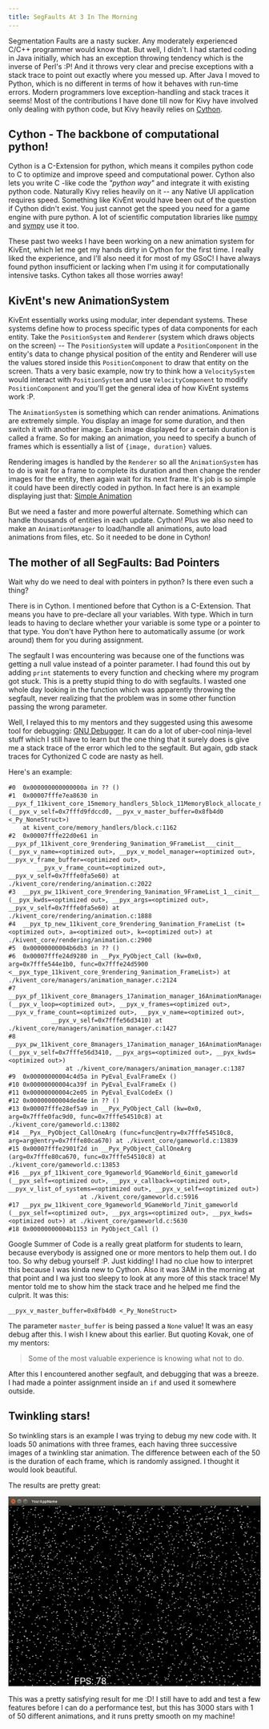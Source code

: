 ```yaml
---
title: SegFaults At 3 In The Morning
---
```


Segmentation Faults are a nasty sucker. Any moderately experienced C/C++ programmer would know that. 
But well, I didn't.
I had started coding in Java initially, which has an exception throwing tendency
which is the inverse of Perl's :P!
And it throws very clear and precise exceptions with a stack trace to point out exactly where you messed up.
After Java I moved to Python, which is no different in terms of how it behaves with run-time errors. 
Modern programmers love exception-handling and stack traces it seems! Most of the contributions I have
done till now for Kivy have involved only dealing with python code,
but Kivy heavily relies on [Cython](http://cython.org/).

Cython - The backbone of computational python!
------------------

Cython is a C-Extension for python, which means it compiles python code to 
C to optimize and improve speed and computational power.
Cython also lets you write C -like code the *"python way"* and integrate it with existing python code.
Naturally Kivy relies heavily on it -- any Native UI application requires speed.
Something like KivEnt would have been out of the question if Cython didn't exist. 
You just cannot get the speed you need for a game engine with pure python.
A lot of scientific computation libraries like [numpy](http://numpy.org) and [sympy](http://sympy.org)
use it too.

These past two weeks I have been working on a new animation system for KivEnt, 
which let me get my hands dirty in Cython for the first time. I really liked the experience, 
and I'll also need it for most of my GSoC! I have always found python insufficient or lacking 
when I'm using it for computationally intensive tasks. Cython takes all those worries away!

KivEnt's new AnimationSystem
------------------------

KivEnt essentially works using modular, inter dependant systems. These systems define how to process specific 
types of data components for each entity. Take the `PositionSystem` and `Renderer` 
(system which draws objects on the screen) -- The `PositionSystem` will update a `PositionComponent` 
in the entity's data to change physical position of the 
entity and Renderer will use the values stored inside this `PositionComponent` 
to draw that entity on the screen. Thats a very basic example, now try to think how a `VelocitySystem` 
would interact with `PositionSystem` and use `VelocityComponent` to modify `PositionComponent` 
and you'll get the general idea of how KivEnt systems work :P.

The `AnimationSystem` is something which can render animations. Animations are extremely simple. 
You display an image for some duration, and then switch it with another image. Each image displayed for
a certain duration is called a frame. So for making an animation, you need to specify a bunch of frames which
is essentially a list of `{image, duration}` values.

Rendering images is handled by the `Renderer` so all the `AnimationSystem` has to do is wait 
for a frame to complete its duration and then change the render images for the entity, 
then again wait for its next frame. 
It's job is so simple it could have been directly coded in python. 
In fact here is an example displaying just that: 
[Simple Animation](https://github.com/kivy/kivent/tree/2.2-dev/examples/8_simple_animation)

But we need a faster and more powerful alternate.
Something which can handle thousands of entities in each update.
Cython!
Plus we also need to make an `AnimationManager` to load/handle all animations, auto load animations from
files, etc. So it needed to be done in Cython!

The mother of all SegFaults: Bad Pointers
---------------------------------------

Wait why do we need to deal with pointers in python? Is there even such a thing?

There is in Cython. I mentioned before that Cython is a C-Extension.
That means you have to pre-declare all your variables. With type. 
Which in turn leads to having to declare whether your variable is some type or a pointer to that 
type. You don't have Python here to automatically assume (or work around) them for you during assignment.

The segfault I was encountering was because one of the functions was getting a null value 
instead of a pointer parameter. I had found this out by adding `print` statements to every function 
and checking where my program got stuck. This is a pretty stupid thing to do with segfaults. 
I wasted one whole day looking in the function which was apparently throwing the segfault, 
never realizing that the problem was in some other function passing the wrong parameter.

Well, I relayed this to my mentors and they suggested using this awesome tool for debugging:
[GNU Debugger](https://www.gnu.org/software/gdb/). It can do a lot of uber-cool ninja-level stuff
which I still have to learn but the one thing that it surely does is give me a stack trace of the error
which led to the segfault. But again, gdb stack traces for Cythonized C code are nasty as hell. 

Here's an example:

```
#0  0x000000000000000a in ?? ()
#1  0x00007fffe7ea8630 in __pyx_f_11kivent_core_15memory_handlers_5block_11MemoryBlock_allocate_memory_with_buffer (__pyx_v_self=0x7fffd9fdccd0, __pyx_v_master_buffer=0x8fb4d0 <_Py_NoneStruct>)
    at kivent_core/memory_handlers/block.c:1162
#2  0x00007fffe22d0e61 in __pyx_pf_11kivent_core_9rendering_9animation_9FrameList___cinit__ (__pyx_v_name=<optimized out>, __pyx_v_model_manager=<optimized out>, __pyx_v_frame_buffer=<optimized out>, 
        __pyx_v_frame_count=<optimized out>, __pyx_v_self=0x7fffe0fa5e60) at ./kivent_core/rendering/animation.c:2022
#3  __pyx_pw_11kivent_core_9rendering_9animation_9FrameList_1__cinit__ (__pyx_kwds=<optimized out>, __pyx_args=<optimized out>, __pyx_v_self=0x7fffe0fa5e60) at ./kivent_core/rendering/animation.c:1888
#4  __pyx_tp_new_11kivent_core_9rendering_9animation_FrameList (t=<optimized out>, a=<optimized out>, k=<optimized out>) at ./kivent_core/rendering/animation.c:2900
#5  0x00000000004b6db3 in ?? ()
#6  0x00007fffe24d9280 in __Pyx_PyObject_Call (kw=0x0, arg=0x7fffe544e1b0, func=0x7fffe24d5900 <__pyx_type_11kivent_core_9rendering_9animation_FrameList>) at ./kivent_core/managers/animation_manager.c:2124
#7  __pyx_pf_11kivent_core_8managers_17animation_manager_16AnimationManager_4load_animation (__pyx_v_loop=<optimized out>, __pyx_v_frames=<optimized out>, __pyx_v_frame_count=<optimized out>, __pyx_v_name=<optimized out>, 
            __pyx_v_self=0x7fffe56d3410) at ./kivent_core/managers/animation_manager.c:1427
#8  __pyx_pw_11kivent_core_8managers_17animation_manager_16AnimationManager_5load_animation (__pyx_v_self=0x7fffe56d3410, __pyx_args=<optimized out>, __pyx_kwds=<optimized out>)
                at ./kivent_core/managers/animation_manager.c:1387
#9  0x00000000004c4d5a in PyEval_EvalFrameEx ()
#10 0x00000000004ca39f in PyEval_EvalFrameEx ()
#11 0x00000000004c2e05 in PyEval_EvalCodeEx ()
#12 0x00000000004ded4e in ?? ()
#13 0x00007fffe28ef5a9 in __Pyx_PyObject_Call (kw=0x0, arg=0x7fffe0fac9d0, func=0x7fffe54510c8) at ./kivent_core/gameworld.c:13802
#14 __Pyx__PyObject_CallOneArg (func=func@entry=0x7fffe54510c8, arg=arg@entry=0x7fffe80ca670) at ./kivent_core/gameworld.c:13839
#15 0x00007fffe2901f2d in __Pyx_PyObject_CallOneArg (arg=0x7fffe80ca670, func=0x7fffe54510c8) at ./kivent_core/gameworld.c:13853
#16 __pyx_pf_11kivent_core_9gameworld_9GameWorld_6init_gameworld (__pyx_self=<optimized out>, __pyx_v_callback=<optimized out>, __pyx_v_list_of_systems=<optimized out>, __pyx_v_self=<optimized out>)
                    at ./kivent_core/gameworld.c:5916
#17 __pyx_pw_11kivent_core_9gameworld_9GameWorld_7init_gameworld (__pyx_self=<optimized out>, __pyx_args=<optimized out>, __pyx_kwds=<optimized out>) at ./kivent_core/gameworld.c:5630
#18 0x00000000004b1153 in PyObject_Call ()
```

Google Summer of Code is a really great platform for students to learn, because everybody
is assigned one or more mentors to help them out. I do too. So why debug yourself :P.
Just kidding! I had no clue how to interpret this because I was kinda new to Cython. Also it was 3AM in the
morning at that point and I wa just too sleepy to look at any more of this stack trace!
My mentor told me to show him the stack trace and he helped me find the culprit. It was this:

```
__pyx_v_master_buffer=0x8fb4d0 <_Py_NoneStruct>
```

The parameter `master_buffer` is being passed a `None` value! It was an easy debug after this.
I wish I knew about this earlier. But quoting Kovak, one of my mentors:

> Some of the most valuable experience is knowing what not to do.

After this I encountered another segfault, and debugging that was a breeze. I had made a pointer 
assignment inside an `if` and used it somewhere outside.

Twinkling stars!
---------------

So twinkling stars is an example I was trying to debug my new code with. It loads 50 animations
with three frames, each having three successive images of a twinkling star animation. The difference between
each of the 50 is the duration of each frame, which is randomly assigned. I thought it would look beautiful.

The results are pretty great:

![twinkling_stars](/assets/blog/twinkling_stars.gif)

This was a pretty satisfying result for me :D! I still have to add and test a few features before I can do
a performance test, but this has 3000 stars with 1 of 50 different animations, and it runs pretty
smooth on my machine!
